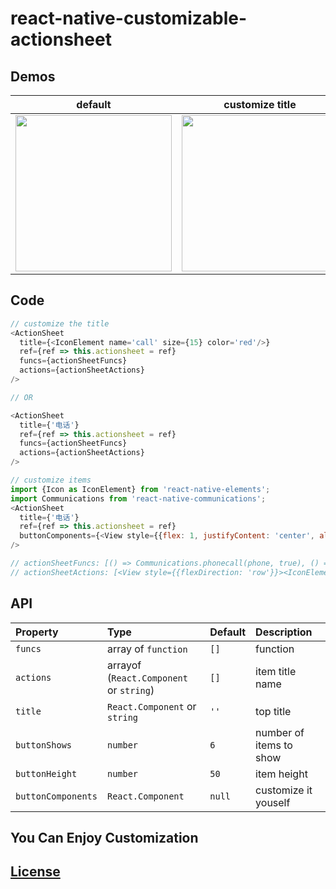# react-native-customizable-actionsheet

## Demos 

|default|customize title|customize items|
|-------|----------|---------------|
|<img src="https://github.com/lxfriday/react-native-customizable-actionsheet/blob/master/img/default.png?raw=true" width=250 />|<img src="https://github.com/lxfriday/react-native-customizable-actionsheet/blob/master/img/customize_title_item.png?raw=true" width=250 />|<img src="https://github.com/lxfriday/react-native-customizable-actionsheet/blob/master/img/customize_items.png?raw=true" width=250 />|

## Code
```js
// customize the title 
<ActionSheet
  title={<IconElement name='call' size={15} color='red'/>}
  ref={ref => this.actionsheet = ref}
  funcs={actionSheetFuncs}
  actions={actionSheetActions}
/>

// OR

<ActionSheet
  title={'电话'}
  ref={ref => this.actionsheet = ref}
  funcs={actionSheetFuncs}
  actions={actionSheetActions}
/>

// customize items
import {Icon as IconElement} from 'react-native-elements';
import Communications from 'react-native-communications';
<ActionSheet
  title={'电话'}
  ref={ref => this.actionsheet = ref}
  buttonComponents={<View style={{flex: 1, justifyContent: 'center', alignItems: 'center'}}><IconElement name='call' size={50} color='red' raised reverse/></View>}
/>

// actionSheetFuncs: [() => Communications.phonecall(phone, true), () =>  Communications.text(phone), () => {Clipboard.setString(phone);this.actionsheet.hide();} ],
// actionSheetActions: [<View style={{flexDirection: 'row'}}><IconElement name='call' color='blue' size={15}/><Text>{phone}</Text></View>, '发短信给' + phone, '复制号码' ],

```

## API
|Property|Type|Default|Description|
|:-------|:---|:------|:----------|
|`funcs`|array of `function`|`[]`|function|
|`actions`|arrayof (`React.Component` or `string`)|`[]`|item title name|
|`title`|`React.Component` or `string`|`''`|top title|
|`buttonShows`|`number`|`6`|number of items to show|
|`buttonHeight`|`number`|`50`|item height|
|`buttonComponents`|`React.Component`|`null`|customize it youself|

## You Can Enjoy Customization

## [License](https://github.com/lxfriday/react-native-customizable-actionsheet/blob/master/LICENSE)


